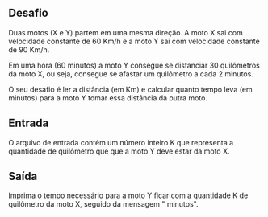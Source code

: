 ## Desafio

 Duas motos (X e Y) partem em uma mesma direção. A moto X sai com velocidade
constante de 60 Km/h e a moto Y sai com velocidade constante de 90 Km/h.

Em uma hora (60 minutos) a moto Y consegue se distanciar 30 quilômetros da
moto X, ou seja, consegue se afastar um quilômetro a cada 2 minutos.

O seu desafio é ler a distância (em Km) e calcular quanto tempo leva
(em minutos) para a moto Y tomar essa distância da outra moto.

## Entrada

O arquivo de entrada contém um número inteiro K que representa a quantidade
de quilômetro que que a moto Y deve estar da moto X.

## Saída

Imprima o tempo necessário para a moto Y ficar com a quantidade K de
quilômetro da moto X, seguido da mensagem " minutos".
